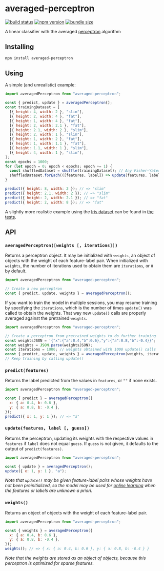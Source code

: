 # averaged-perceptron

[![build status](https://github.com/rtomrud/averaged-perceptron/workflows/ci/badge.svg)](https://github.com/rtomrud/averaged-perceptron/actions?query=branch%3Amaster+workflow%3Aci)
[![npm version](https://badgen.net/npm/v/averaged-perceptron)](https://www.npmjs.com/package/averaged-perceptron)
[![bundle size](https://badgen.net/bundlephobia/minzip/averaged-perceptron)](https://bundlephobia.com/result?p=averaged-perceptron)

A linear classifier with the averaged [perceptron](https://en.wikipedia.org/wiki/Perceptron) algorithm

## Installing

```bash
npm install averaged-perceptron
```

## Using

A simple (and unrealistic) example:

```js
import averagedPerceptron from "averaged-perceptron";

const { predict, update } = averagedPerceptron();
const trainingDataset = [
  [{ height: 4, width: 2 }, "slim"],
  [{ height: 2, width: 4 }, "fat"],
  [{ height: 1, width: 4 }, "fat"],
  [{ height: 2, width: 2.1 }, "fat"],
  [{ height: 2.1, width: 2 }, "slim"],
  [{ height: 2, width: 1 }, "slim"],
  [{ height: 1, width: 2 }, "fat"],
  [{ height: 1, width: 1.1 }, "fat"],
  [{ height: 1.1, width: 1 }, "slim"],
  [{ height: 4, width: 1 }, "slim"],
];
const epochs = 1000;
for (let epoch = 0; epoch < epochs; epoch += 1) {
  const shuffledDataset = shuffle(trainingDataset); // Any Fisher–Yates shuffle
  shuffledDataset.forEach(([features, label]) => update(features, label));
}

predict({ height: 8, width: 2 }); // => "slim"
predict({ height: 2.1, width: 2 }); // => "slim"
predict({ height: 2, width: 2.1 }); // => "fat"
predict({ height: 2, width: 8 }); // => "fat"
```

A slightly more realistic example using the [Iris dataset](https://en.wikipedia.org/wiki/Iris_flower_data_set) can be found in [the tests](./index.test.js).

## API

### `averagedPerceptron([weights [, iterations]])`

Returns a perceptron object. It may be initialized with `weights`, an object of objects with the weight of each feature-label pair. When initialized with `weights`, the number of iterations used to obtain them are `iterations`, or `0` by default.

```js
import averagedPerceptron from "averaged-perceptron";

// Create a new perceptron
const { predict, update, weights } = averagedPerceptron();
```

If you want to train the model in multiple sessions, you may resume training by specifying the `iterations`, which is the number of times `update()` was called to obtain the weights. That way new `update()` calls are properly averaged against the pretrained `weights`.

```js
import averagedPerceptron from "averaged-perceptron";

// Create a perceptron from pretrained weights to do further training
const weightsJSON = '{"x":{"a":0.4,"b":0.6},"y":{"a":0.8,"b":-0.4}}';
const weights = JSON.parse(weightsJSON);
const iterations = 1000; // weights obtained with 1000 update() calls
const { predict, update, weights } = averagedPerceptron(weights, iterations);
// Keep training by calling update()
```

### `predict(features)`

Returns the label predicted from the values in `features`, or `""` if none exists.

```js
import averagedPerceptron from "averaged-perceptron";

const { predict } = averagedPerceptron({
  x: { a: 0.4, b: 0.6 },
  y: { a: 0.8, b: -0.4 },
});
predict({ x: 1, y: 1 }); // => "a"
```

### `update(features, label [, guess])`

Returns the perceptron, updating its weights with the respective values in `features` if `label` does not equal `guess`. If `guess` is not given, it defaults to the output of `predict(features)`.

```js
import averagedPerceptron from "averaged-perceptron";

const { update } = averagedPerceptron();
update({ x: 1, y: 1 }, "a");
```

_Note that `update()` may be given feature-label pairs whose weights have not been preinitialized, so the model may be used for [online learning](https://en.wikipedia.org/wiki/Online_machine_learning) when the features or labels are unknown a priori._

### `weights()`

Returns an object of objects with the weight of each feature-label pair.

```js
import averagedPerceptron from "averaged-perceptron";

const { weights } = averagedPerceptron({
  x: { a: 0.4, b: 0.6 },
  y: { a: 0.8, b: -0.4 },
});
weights(); // => { x: { a: 0.4, b: 0.6 }, y: { a: 0.8, b: -0.4 } }
```

_Note that the weights are stored as an object of objects, because this perceptron is optimized for sparse features._
